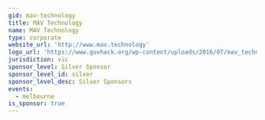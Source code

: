 ```yaml
---
gid: mav-technology
title: MAV Technology
name: MAV Technology
type: corporate
website_url: 'http://www.mav.technology'
logo_url: 'https://www.govhack.org/wp-content/uploads/2016/07/mav_technology.png'
jurisdiction: vic
sponsor_level: Silver Sponsor
sponsor_level_id: silver
sponsor_level_desc: Silver Sponsors
events:
  - melbourne
is_sponsor: true
---
```

